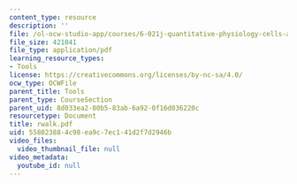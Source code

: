 ```yaml
---
content_type: resource
description: ''
file: /ol-ocw-studio-app/courses/6-021j-quantitative-physiology-cells-and-tissues-fall-2004/558023884c98ea9c7ec141d2f7d2946b_rwalk.pdf
file_size: 421041
file_type: application/pdf
learning_resource_types:
- Tools
license: https://creativecommons.org/licenses/by-nc-sa/4.0/
ocw_type: OCWFile
parent_title: Tools
parent_type: CourseSection
parent_uid: 8d033ea2-80b5-83ab-6a92-0f16d036220c
resourcetype: Document
title: rwalk.pdf
uid: 55802388-4c98-ea9c-7ec1-41d2f7d2946b
video_files:
  video_thumbnail_file: null
video_metadata:
  youtube_id: null
---
```

